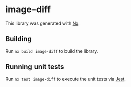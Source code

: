 # image-diff

This library was generated with [Nx](https://nx.dev).

## Building

Run `nx build image-diff` to build the library.

## Running unit tests

Run `nx test image-diff` to execute the unit tests via [Jest](https://jestjs.io).
